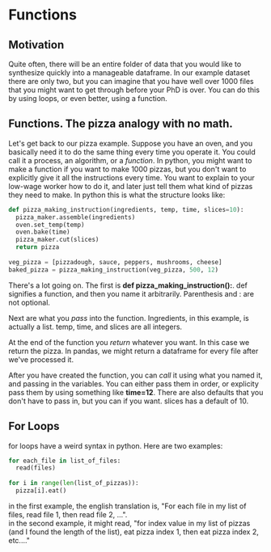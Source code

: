 # Functions 

## Motivation

Quite often, there will be an entire folder of data that you would like to synthesize quickly into a manageable dataframe. In our example dataset there are only two, but you can imagine that you have well over 1000 files that you might want to get through before your PhD is over. You can do this by using loops, or even better, using a function. 

## Functions. The pizza analogy with no math.

Let's get back to our pizza example. Suppose you have an oven, and you basically need it to do the same thing every time you operate it. You could call it a process, an algorithm, or a *function*. In python, you might want to make a function if you want to make 1000 pizzas, but you don't want to explicitly give it all the instructions every time. You want to explain to your low-wage worker how to do it, and later just tell them what kind of pizzas they need to make. In python this is what the structure looks like:

```python
def pizza_making_instruction(ingredients, temp, time, slices=10):
  pizza_maker.assemble(ingredients)
  oven.set_temp(temp)
  oven.bake(time)
  pizza_maker.cut(slices)
  return pizza
  
veg_pizza = [pizzadough, sauce, peppers, mushrooms, cheese]
baked_pizza = pizza_making_instruction(veg_pizza, 500, 12)
```
There's a lot going on. The first is **def pizza_making_instruction():**. def signifies a function, and then you name it arbitrarily. Parenthesis and : are not optional.  

Next are what you *pass* into the function. Ingredients, in this example, is actually a list. temp, time, and slices are all integers.  

At the end of the function you *return* whatever you want. In this case we return the pizza. In pandas, we might return a dataframe for every file after we've processed it.

After you have created the function, you can *call* it using what you named it, and passing in the variables. You can either pass them in order, or explicity pass them by using something like **time=12**. There are also defaults that you don't have to pass in, but you can if you want. slices has a default of 10. 

## For Loops
for loops have a weird syntax in python. Here are two examples:
```python
for each_file in list_of_files:
  read(files)
  
for i in range(len(list_of_pizzas)):
  pizza[i].eat()
```
in the first example, the english translation is, "For each file in my list of files, read file 1, then read file 2, ...".  
in the second example, it might read, "for index value in my list of pizzas (and I found the length of the list), eat pizza index 1, then eat pizza index 2, etc...."

